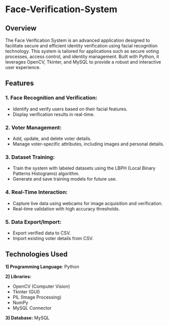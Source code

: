 # Face-Verification-System

## Overview

The Face Verification System is an advanced application designed to facilitate secure and efficient identity verification using facial recognition technology. This system is tailored for applications such as secure voting processes, access control, and identity management. Built with Python, it leverages OpenCV, Tkinter, and MySQL to provide a robust and interactive user experience.

## Features
### 1. Face Recognition and Verification:

- Identify and verify users based on their facial features.
- Display verification results in real-time.

### 2. Voter Management:

- Add, update, and delete voter details.
- Manage voter-specific attributes, including images and personal details.

### 3. Dataset Training:

- Train the system with labeled datasets using the LBPH (Local Binary Patterns Histograms) algorithm.
- Generate and save training models for future use.
### 4. Real-Time Interaction:

- Capture live data using webcams for image acquisition and verification.
- Real-time validation with high accuracy thresholds.

### 5. Data Export/Import:

- Export verified data to CSV.
- Import existing voter details from CSV.



## Technologies Used

**1] Programming Language**: Python

**2] Libraries:**
- OpenCV (Computer Vision)
- Tkinter (GUI)
- PIL (Image Processing)
- NumPy
- MySQL Connector

**3] Database:** MySQL

